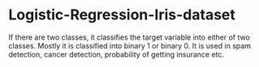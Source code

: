 # Logistic-Regression-Iris-dataset
If there are two classes, it classifies the target variable into either of two classes. Mostly it is classified into  binary 1 or binary 0. It is used in spam detection, cancer detection, probability of getting insurance etc.
